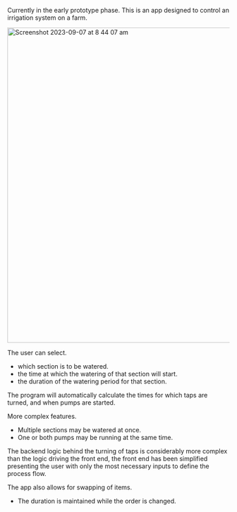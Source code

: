 
Currently in the early prototype phase.
This is an app designed to control an irrigation system on a farm.

<img width="714" alt="Screenshot 2023-09-07 at 8 44 07 am" src="https://github.com/FrancisSullivan/irrigation_master/assets/99381522/2c71873d-e800-4d7d-b348-3049ee11431f">


The user can select. 
-	which section is to be watered.
-	the time at which the watering of that section will start.
-	the duration of the watering period for that section.

The program will automatically calculate the times for which taps are turned, and when pumps are started.

More complex features.
-	Multiple sections may be watered at once.
-	One or both pumps may be running at the same time.

The backend logic behind the turning of taps is considerably more complex than the logic driving the front end, the front end has been simplified presenting the user with only the most necessary inputs to define the process flow.

The app also allows for swapping of items.
-	The duration is maintained while the order is changed.
